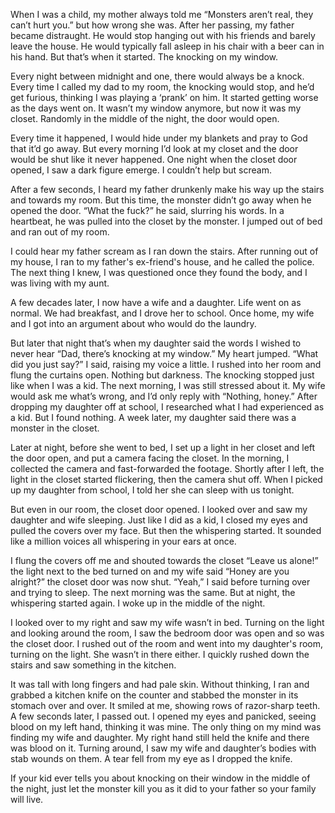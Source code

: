  

When I was a child, my mother always told me “Monsters aren’t real, they can’t hurt you.” but how wrong she was. After her passing, my father became distraught. He would stop hanging out with his friends and barely leave the house. He would typically fall asleep in his chair with a beer can in his hand. But that’s when it started. The knocking on my window.

Every night between midnight and one, there would always be a knock. Every time I called my dad to my room, the knocking would stop, and he’d get furious, thinking I was playing a ‘prank’ on him. It started getting worse as the days went on. It wasn’t my window anymore, but now it was my closet. Randomly in the middle of the night, the door would open. 

Every time it happened, I would hide under my blankets and pray to God that it’d go away. But every morning I’d look at my closet and the door would be shut like it never happened. One night when the closet door opened, I saw a dark figure emerge. I couldn’t help but scream. 

After a few seconds, I heard my father drunkenly make his way up the stairs and towards my room. But this time, the monster didn’t go away when he opened the door. “What the fuck?” he said, slurring his words. In a heartbeat, he was pulled into the closet by the monster. I jumped out of bed and ran out of my room. 

I could hear my father scream as I ran down the stairs. After running out of my house, I ran to my father's ex-friend's house, and he called the police. The next thing I knew, I was questioned once they found the body, and I was living with my aunt. 

A few decades later, I now have a wife and a daughter. Life went on as normal. We had breakfast, and I drove her to school. Once home, my wife and I got into an argument about who would do the laundry. 

But later that night that’s when my daughter said the words I wished to never hear “Dad, there’s knocking at my window.” My heart jumped. “What did you just say?” I said, raising my voice a little. I rushed into her room and flung the curtains open. Nothing but darkness. The knocking stopped just like when I was a kid. The next morning, I was still stressed about it. My wife would ask me what’s wrong, and I’d only reply with “Nothing, honey.” After dropping my daughter off at school, I researched what I had experienced as a kid. But I found nothing. A week later, my daughter said there was a monster in the closet.

Later at night, before she went to bed, I set up a light in her closet and left the door open, and put a camera facing the closet. In the morning, I collected the camera and fast-forwarded the footage. Shortly after I left, the light in the closet started flickering, then the camera shut off. When I picked up my daughter from school, I told her she can sleep with us tonight. 

But even in our room, the closet door opened. I looked over and saw my daughter and wife sleeping. Just like I did as a kid, I closed my eyes and pulled the covers over my face. But then the whispering started. It sounded like a million voices all whispering in your ears at once. 

I flung the covers off me and shouted towards the closet “Leave us alone!” the light next to the bed turned on and my wife said “Honey are you alright?” the closet door was now shut. “Yeah,” I said before turning over and trying to sleep. The next morning was the same. But at night, the whispering started again. I woke up in the middle of the night. 

I looked over to my right and saw my wife wasn’t in bed. Turning on the light and looking around the room, I saw the bedroom door was open and so was the closet door. I rushed out of the room and went into my daughter's room, turning on the light. She wasn’t in there either. I quickly rushed down the stairs and saw something in the kitchen. 

It was tall with long fingers and had pale skin. Without thinking, I ran and grabbed a kitchen knife on the counter and stabbed the monster in its stomach over and over. It smiled at me, showing rows of razor-sharp teeth. A few seconds later, I passed out. I opened my eyes and panicked, seeing blood on my left hand, thinking it was mine. The only thing on my mind was finding my wife and daughter. My right hand still held the knife and there was blood on it. Turning around, I saw my wife and daughter’s bodies with stab wounds on them. A tear fell from my eye as I dropped the knife.

If your kid ever tells you about knocking on their window in the middle of the night, just let the monster kill you as it did to your father so your family will live.